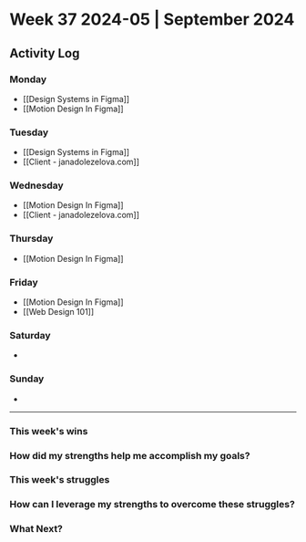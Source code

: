 # Week 37 2024-05 | September 2024


## Activity Log

### Monday
- [[Design Systems in Figma]]
- [[Motion Design In Figma]]

### Tuesday
- [[Design Systems in Figma]]
- [[Client - janadolezelova.com]]

### Wednesday
- [[Motion Design In Figma]]
- [[Client - janadolezelova.com]]

### Thursday
- [[Motion Design In Figma]]

### Friday
- [[Motion Design In Figma]]
- [[Web Design 101]]

### Saturday
- 

### Sunday
- 



---

### This week's wins


### How did my strengths help me accomplish my goals?



### This week's struggles



### How can I leverage my strengths to overcome these struggles?



### What Next?